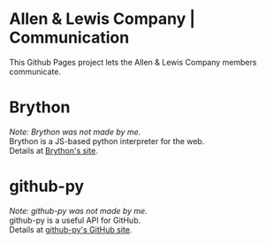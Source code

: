 # Allen & Lewis Company | Communication
This Github Pages project lets the Allen & Lewis Company members communicate.
# Brython
<em>Note: Brython was not made by me.</em><br />
Brython is a JS-based python interpreter for the web.<br />
Details at <a href="http://brython.info/">Brython's site</a>.
# github-py
<em>Note: github-py was not made by me.</em><br />
github-py is a useful API for GitHub.<br />
Details at <a href="https://github.com/michaelliao/githubpy">github-py's GitHub site</a>.
